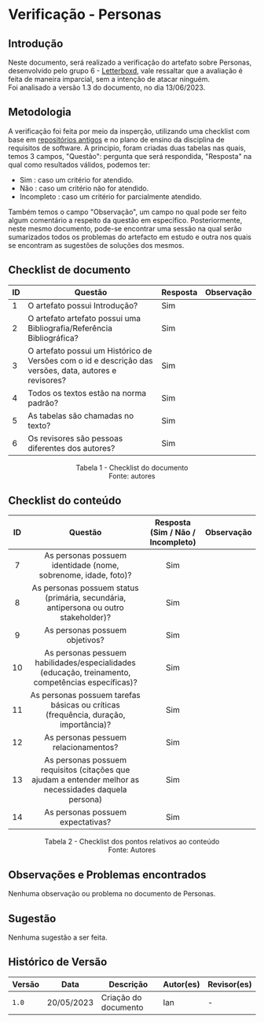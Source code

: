 # Verificação - Personas

## Introdução

Neste documento, será realizado a verificação do artefato sobre Personas, desenvolvido pelo grupo 6 - [Letterboxd](https://requisitos-de-software.github.io/2023.1-Letterboxd/), vale ressaltar que a avaliação é feita de maneira imparcial, sem a intenção de atacar ninguém.<br> Foi analisado a versão 1.3 do documento, no dia 13/06/2023.
## Metodologia

A verificação foi feita por meio da insperção, utilizando uma checklist com base em [repositórios antigos](https://github.com/Requisitos-de-Software) e no plano de ensino da disciplina de requisitos de software. A principio, foram criadas duas tabelas nas quais, temos 3 campos, "Questão": pergunta que será respondida, "Resposta" na qual como resultados válidos, podemos ter: 

- Sim : caso um critério for atendido.
- Não : caso um critério não for atendido.
- Incompleto : caso um critério for parcialmente atendido.

Também temos o campo "Observação", um campo no qual pode ser feito algum comentário a respeito da questão em específico. Posteriormente, neste mesmo documento, pode-se encontrar uma sessão na qual serão sumarizados todos os problemas do artefacto em estudo e outra nos quais se encontram as sugestões de soluções dos mesmos.

## Checklist de documento
|ID|Questão|Resposta|Observação|
|--|-------|--------|----------|
|1|O artefato possui Introdução?                                                                                |    Sim    |          |
|2|O artefato artefato possui uma Bibliografia/Referência Bibliográfica?                                        |    Sim    |          |
|3|O artefato possui um Histórico de Versões com o id e descrição das versões, data, autores e revisores?       |    Sim    |          |
|4|Todos os textos estão na norma padrão?                                                                       |    Sim    |          |
|5|As tabelas são chamadas no texto?                                                                            |    Sim    |         |
|6|Os revisores são pessoas diferentes dos autores?                                                             |    Sim     |          |

<p align="center"> Tabela 1 - Checklist do documento <br> Fonte: autores </p>

## Checklist do conteúdo

| ID |                                   Questão                                   | Resposta (Sim / Não / Incompleto) | Observação|
| :-----------: | :-------------------------------------------------------------------------: | :-------------------------------: | :----:|
|       7       |               As personas possuem identidade (nome, sobrenome, idade, foto)?        |                Sim                |
|       8       |          As personas possuem status (primária, secundária, antipersona ou outro stakeholder)?           |                Sim               |
|       9       |       As personas possuem objetivos?       |                Sim                |
|       10       |           As personas pessuem habilidades/especialidades (educação, treinamento, competências específicas)?                     |                Sim                | 
|       11       |               As personas possuem tarefas básicas ou críticas (frequência, duração, importância)?                     |             Sim            |
|       12      |                 As personas pessuem relacionamentos?                          |           Sim        |
|       13      |                 As personas possuem requisitos (citações que ajudam a entender melhor as necessidades daquela persona)                          |           Sim        |
|       14       |                 As personas possuem expectativas?                          |           Sim        |
 
  

<p align="center"> Tabela 2 - Checklist dos pontos relativos ao conteúdo <br> Fonte: Autores </p>


## Observações e Problemas encontrados
Nenhuma observação ou problema no documento de Personas.

## Sugestão
Nenhuma sugestão a ser feita.

## Histórico de Versão

| Versão | Data       | Descrição                  | Autor(es)    | Revisor(es) |
| ------ | ---------- | -------------------------- | ------------ | ----------- |
| `1.0`  | 20/05/2023 | Criação do documento       |    Ian      |     -       |
